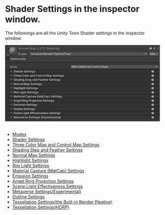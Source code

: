 # Shader Settings in the inspector window.

The followings are all the Unity Toon Shader settings in the inspector window.  

<img src="images/InspectorUTS.png" >
<br/><br/>

  * [Modes](Modes.md)
  * [Shader Settings](Shader.md)
  * [Three Color Map and Control Map Settings](Basic.md)
  * [Shading Step and Feather Settings](ShadingStepAndFeather.md)
  * [Normal Map Settings](NormalMap.md)
  * [Highlight Settings](Highlight.md)
  * [Rim Light Settings](Rimlight.md)
  * [Material Capture (MatCap) Settings](MatCap.md)
  * [Emission Settings](Emission.md)
  * [Angel Ring Projection Settings](AngelRing.md)
  * [Scene Light Effectiveness Settings](SceneLight.md)
  * [Metaverse Settings(Experimental)](Metaverse.md)
  * [Outline Settings](Outline.md)
  * [Tessellation Settings(the Built-in Render Pipeline)](TessellationLegacy.md)
  * [Tessellation Settings(HDRP)](TessellationHDRP.md)